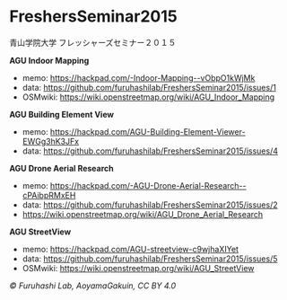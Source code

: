 # FreshersSeminar2015
青山学院大学 フレッシャーズセミナー２０１５

**AGU Indoor Mapping**

* memo: https://hackpad.com/-Indoor-Mapping--vObpO1kWjMk
* data: https://github.com/furuhashilab/FreshersSeminar2015/issues/1
* OSMwiki: https://wiki.openstreetmap.org/wiki/AGU_Indoor_Mapping


**AGU Building Element View**
* memo: https://hackpad.com/AGU-Building-Element-Viewer-EWGg3hK3JFx
* data: https://github.com/furuhashilab/FreshersSeminar2015/issues/4

**AGU Drone Aerial Research**

* memo: https://hackpad.com/-AGU-Drone-Aerial-Research--cPAibpRMxEH
* data: https://github.com/furuhashilab/FreshersSeminar2015/issues/2
* https://wiki.openstreetmap.org/wiki/AGU_Drone_Aerial_Research

**AGU StreetView**

* memo: https://hackpad.com/AGU-streetview-c9wjhaXIYet
* data: https://github.com/furuhashilab/FreshersSeminar2015/issues/5
* OSMwiki: https://wiki.openstreetmap.org/wiki/AGU_StreetView

*© Furuhashi Lab, AoyamaGakuin, CC BY 4.0*
